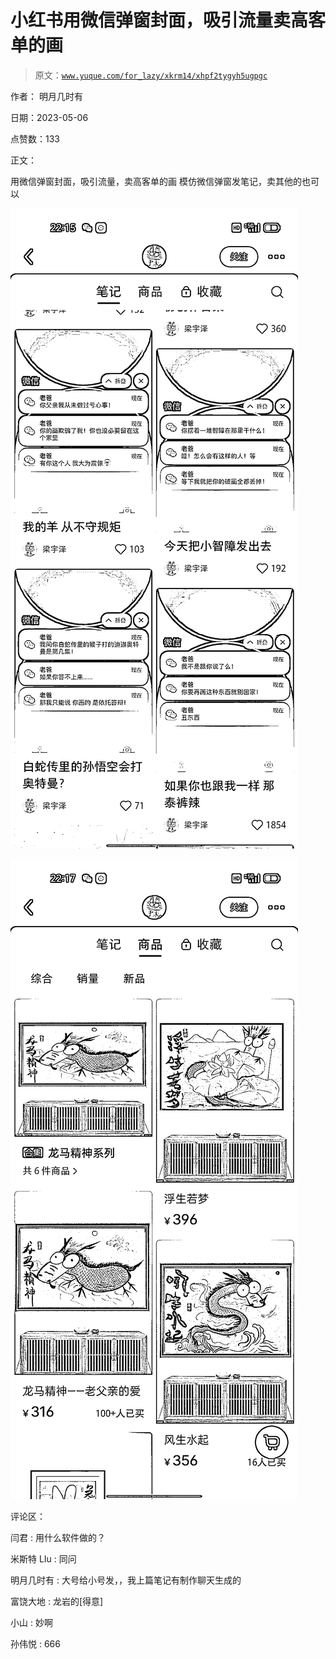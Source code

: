 # 小红书用微信弹窗封面，吸引流量卖高客单的画

> 原文：[`www.yuque.com/for_lazy/xkrm14/xhpf2tygyh5ugpgc`](https://www.yuque.com/for_lazy/xkrm14/xhpf2tygyh5ugpgc)

作者： 明月几时有

日期：2023-05-06

点赞数：133

正文：

用微信弹窗封面，吸引流量，卖高客单的画 模仿微信弹窗发笔记，卖其他的也可以

![](img/8ecac5a6c65ebdfd2b2ec2d5ff0f54bd.png)

![](img/1d2322ee41d1d7217e9a98ed967c738d.png)

评论区：

闫君 : 用什么软件做的？

米斯特 LIu : 同问

明月几时有 : 大号给小号发，，我上篇笔记有制作聊天生成的

富饶大地 : 龙岩的[得意]

小山 : 妙啊

孙伟悦 : 666



